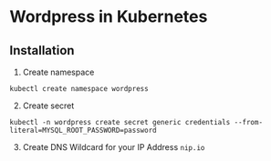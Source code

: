 # Wordpress in Kubernetes

## Installation
1. Create namespace
```
kubectl create namespace wordpress
```

2. Create secret
```
kubectl -n wordpress create secret generic credentials --from-literal=MYSQL_ROOT_PASSWORD=password
```

3. Create DNS Wildcard for your IP Address
`nip.io`